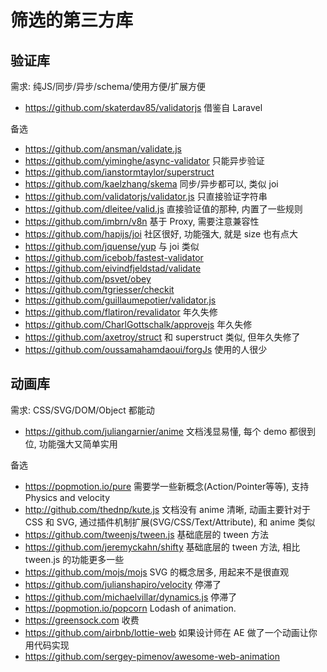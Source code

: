 # 筛选的第三方库

## 验证库

需求: 纯JS/同步/异步/schema/使用方便/扩展方便
* https://github.com/skaterdav85/validatorjs 借鉴自 Laravel

备选
* https://github.com/ansman/validate.js
* https://github.com/yiminghe/async-validator 只能异步验证
* https://github.com/ianstormtaylor/superstruct
* https://github.com/kaelzhang/skema 同步/异步都可以, 类似 joi
* https://github.com/validatorjs/validator.js 只直接验证字符串
* https://github.com/dleitee/valid.js 直接验证值的那种, 内置了一些规则
* https://github.com/imbrn/v8n 基于 Proxy, 需要注意兼容性
* https://github.com/hapijs/joi 社区很好, 功能强大, 就是 size 也有点大
* https://github.com/jquense/yup 与 joi 类似
* https://github.com/icebob/fastest-validator
* https://github.com/eivindfjeldstad/validate
* https://github.com/psvet/obey
* https://github.com/tgriesser/checkit
* https://github.com/guillaumepotier/validator.js
* https://github.com/flatiron/revalidator 年久失修
* https://github.com/CharlGottschalk/approvejs 年久失修
* https://github.com/axetroy/struct 和 superstruct 类似, 但年久失修了
* https://github.com/oussamahamdaoui/forgJs 使用的人很少

## 动画库

需求: CSS/SVG/DOM/Object 都能动
* https://github.com/juliangarnier/anime 文档浅显易懂, 每个 demo 都很到位, 功能强大又简单实用

备选
* https://popmotion.io/pure 需要学一些新概念(Action/Pointer等等), 支持 Physics and velocity
* http://github.com/thednp/kute.js 文档没有 anime 清晰, 动画主要针对于 CSS 和 SVG, 通过插件机制扩展(SVG/CSS/Text/Attribute), 和 anime 类似
* https://github.com/tweenjs/tween.js 基础底层的 tween 方法
* https://github.com/jeremyckahn/shifty 基础底层的 tween 方法, 相比 tween.js 的功能更多一些
* https://github.com/mojs/mojs SVG 的概念居多, 用起来不是很直观
* https://github.com/julianshapiro/velocity 停滞了
* https://github.com/michaelvillar/dynamics.js 停滞了
* https://popmotion.io/popcorn Lodash of animation.
* https://greensock.com 收费
* https://github.com/airbnb/lottie-web 如果设计师在 AE 做了一个动画让你用代码实现
* https://github.com/sergey-pimenov/awesome-web-animation
